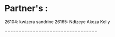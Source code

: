 Partner's :
=================================
26104: kwizera sandrine
26165: Ndizeye Akeza Kelly

=================================
